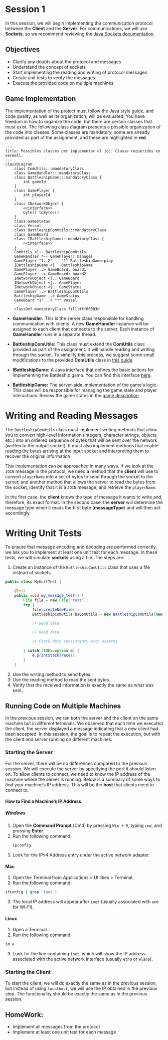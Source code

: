 # Session 1  

In this session, we will begin implementing the communication protocol between the **Client** and the **Server**. For communications, we will use **Sockets**, so we recommend reviewing the [Java Sockets documentation](https://docs.oracle.com/javase/7/docs/api/java/net/Socket.html).  

## Objectives  

- Clarify any doubts about the protocol and messages  
- Understand the concept of sockets  
- Start implementing the reading and writing of protocol messages  
- Create unit tests to verify the messages  
- Execute the provided code on multiple machines  


## Game Implementation  

The implementation of the project must follow the Java style guide, and code quality, as well as its organization, will be evaluated. You have freedom in how to organize the code, but there are certain classes that must exist. The following class diagram presents a possible organization of the code into classes. Some classes are mandatory, some are already provided as part of the assignment, and these are highlighted in **red**.  


```mermaid
---
title: Possibles classes per implementar el joc. Classe requerides en vermell.
---
classDiagram    
    class ComUtils:::mandatoryClass
    class GameHandler:::mandatoryClass
    class BattleshipGame:::mandatoryClass {
        int gameId
    }
    class GamePlayer {        
        int playerId        
    }
    class INetworkObject {
        <<interface>>
        byte[] toBytes()
    }    
    class GameStatus
    class Vessel
    class BattleshipComUtils:::mandatoryClass
    class GameBoard
    class IBattleshipGame:::mandatoryClass {
        <<interface>>        
    }
    ComUtils <|-- BattleshipComUtils     
    GameHandler *-- GamePlayer: manages
    GamePlayer "1..2" -- "1" BattleshipGame:play       
    IBattleshipGame <|.. BattleshipGame
    GamePlayer ..> GameBoard: board1
    GamePlayer ..> GameBoard: board2
    INetworkObject <|.. GameBoard
    INetworkObject <|.. GamePlayer
    INetworkObject <|.. GameStatus
    GamePlayer ..> BattleshipComUtils
    BattleshipGame ..> GameStatus
    GameBoard "1" ..> "*" Vessel

    classDef mandatoryClass fill:#ff00003d

```

- **GameHandler:** This is the server class responsible for handling communication with clients. A new **GameHandler** instance will be assigned to each client that connects to the server. Each instance of **GameHandler** runs in a separate thread.  

- **BattleshipComUtils:** This class must extend the **ComUtils** class provided as part of the assignment. It will handle reading and writing through the socket. To simplify this process, we suggest some small modifications to the provided **ComUtils** class in [this guide](../Guies/updateComUtils_en.md).  

- **IBattleshipGame:** A Java interface that defines the basic actions for implementing the Battleship game. You can find this interface [here](../Guies/interface.md).  

- **BattleshipGame:** The server-side implementation of the game's logic. This class will be responsible for managing the game state and player interactions. Review the game states in the [game description](../Guies/battleship_en.md).  

# Writing and Reading Messages

The `BattleshipComUtils` class must implement writing methods that allow you to convert high-level information (integers, character strings, objects, etc.) into an ordered sequence of bytes that will be sent over the network (written to the output socket). It must also implement methods that enable reading the bytes arriving at the input socket and interpreting them to recover the original information.

This implementation can be approached in many ways. If we look at the `JOIN` message in the protocol, we need a method that the **client** will use to convert `playerName` into a set of bytes to send through the socket to the server, and another method that allows the server to read the bytes from the socket, identify that it is a `JOIN` message, and retrieve the `playerName`.

In the first case, the **client** knows the type of message it wants to write and, therefore, its exact format. In the second case, the **server** will determine the message type when it reads the first byte (**messageType**) and will then act accordingly.

# Writing Unit Tests

To ensure that message encoding and decoding are performed correctly, we ask you to implement at least one unit test for each message. In these tests, we will simulate **sockets** using a file. The steps are:

1. Create an instance of the `BattleshipComUtils` class that uses a file instead of sockets.

```java
public class MyUnitTest {

    @Test
    public void my_message_test() {
        File file = new File("test");
        try {
            file.createNewFile();
            BattleshipComUtils bsComUtils = new BattleshipComUtils(new FileInputStream(file), new FileOutputStream(file));

            // Send data

            // Read data

            // Check data consistency with asserts       
        
        } catch (IOException e) {
            e.printStackTrace();
        }
    }
```

2. Use the writing method to send bytes.  
3. Use the reading method to read the sent bytes.  
4. Verify that the received information is exactly the same as what was sent.  

## Running Code on Multiple Machines

In the previous session, we ran both the server and the client on the same machine but in different terminals. We observed that each time we executed the client, the server displayed a message indicating that a new client had been accepted. In this session, the goal is to repeat the execution, but with the client and server running on different machines.

### Starting the Server

For the server, there will be no differences compared to the previous session. We will execute the server by specifying the port it should listen on. To allow clients to connect, we need to know the IP address of the machine where the server is running. Below is a summary of some ways to find your machine’s IP address. This will be the **host** that clients need to connect to.

#### How to Find a Machine’s IP Address  

##### Windows  
1. Open the **Command Prompt** (Cmd) by pressing `Win + R`, typing `cmd`, and pressing **Enter**.  
2. Run the following command:  
   ```sh
   ipconfig
   ```
3. Look for the IPv4 Address entry under the active network adapter.

#### Mac
1. Open the Terminal from Applications > Utilities > Terminal.
2. Run the following command:

```sh
ifconfig | grep "inet "
```

3. The local IP address will appear after ```inet``` (usually associated with ```en0``` for Wi-Fi).

#### Linux

1. Open a Terminal.
2. Run the following command:
```sh
ip a
```
3. Look for the line containing `inet`, which will show the IP address associated with the active network interface (usually `eth0` or `wlan0`).

### Starting the Client

To start the client, we will do exactly the same as in the previous session, but instead of using `localhost`, we will use the IP obtained in the previous step. The functionality should be exactly the same as in the previous session.

## HomeWork:
* Implement all messages from the protocol
* Implement at least one unit test for each message

